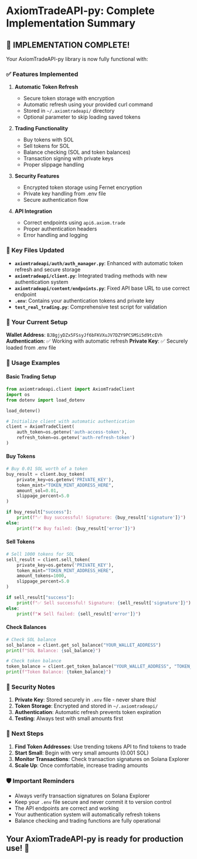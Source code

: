 # AxiomTradeAPI-py: Complete Implementation Summary

## 🎉 IMPLEMENTATION COMPLETE!

Your AxiomTradeAPI-py library is now fully functional with:

### ✅ Features Implemented

1. **Automatic Token Refresh**
   - Secure token storage with encryption
   - Automatic refresh using your provided curl command
   - Stored in `~/.axiomtradeapi/` directory
   - Optional parameter to skip loading saved tokens

2. **Trading Functionality**
   - Buy tokens with SOL
   - Sell tokens for SOL
   - Balance checking (SOL and token balances)
   - Transaction signing with private keys
   - Proper slippage handling

3. **Security Features**
   - Encrypted token storage using Fernet encryption
   - Private key handling from .env file
   - Secure authentication flow

4. **API Integration**
   - Correct endpoints using `api6.axiom.trade`
   - Proper authentication headers
   - Error handling and logging

### 📁 Key Files Updated

- **`axiomtradeapi/auth/auth_manager.py`**: Enhanced with automatic token refresh and secure storage
- **`axiomtradeapi/client.py`**: Integrated trading methods with new authentication system
- **`axiomtradeapi/content/endpoints.py`**: Fixed API base URL to use correct endpoint
- **`.env`**: Contains your authentication tokens and private key
- **`test_real_trading.py`**: Comprehensive test script for validation

### 🔧 Your Current Setup

**Wallet Address**: `BJBgjyDZx5FSsyJf6bFKVXuJV7DZY9PCSMSi5d9tcEVh`
**Authentication**: ✅ Working with automatic refresh
**Private Key**: ✅ Securely loaded from .env file

### 📖 Usage Examples

#### Basic Trading Setup
```python
from axiomtradeapi.client import AxiomTradeClient
import os
from dotenv import load_dotenv

load_dotenv()

# Initialize client with automatic authentication
client = AxiomTradeClient(
    auth_token=os.getenv('auth-access-token'),
    refresh_token=os.getenv('auth-refresh-token')
)
```

#### Buy Tokens
```python
# Buy 0.01 SOL worth of a token
buy_result = client.buy_token(
    private_key=os.getenv('PRIVATE_KEY'),
    token_mint="TOKEN_MINT_ADDRESS_HERE",
    amount_sol=0.01,
    slippage_percent=5.0
)

if buy_result["success"]:
    print(f"✅ Buy successful! Signature: {buy_result['signature']}")
else:
    print(f"❌ Buy failed: {buy_result['error']}")
```

#### Sell Tokens
```python
# Sell 1000 tokens for SOL
sell_result = client.sell_token(
    private_key=os.getenv('PRIVATE_KEY'),
    token_mint="TOKEN_MINT_ADDRESS_HERE",
    amount_tokens=1000,
    slippage_percent=5.0
)

if sell_result["success"]:
    print(f"✅ Sell successful! Signature: {sell_result['signature']}")
else:
    print(f"❌ Sell failed: {sell_result['error']}")
```

#### Check Balances
```python
# Check SOL balance
sol_balance = client.get_sol_balance("YOUR_WALLET_ADDRESS")
print(f"SOL Balance: {sol_balance}")

# Check token balance
token_balance = client.get_token_balance("YOUR_WALLET_ADDRESS", "TOKEN_MINT_ADDRESS")
print(f"Token Balance: {token_balance}")
```

### 🔐 Security Notes

1. **Private Key**: Stored securely in `.env` file - never share this!
2. **Token Storage**: Encrypted and stored in `~/.axiomtradeapi/`
3. **Authentication**: Automatic refresh prevents token expiration
4. **Testing**: Always test with small amounts first

### 🚀 Next Steps

1. **Find Token Addresses**: Use trending tokens API to find tokens to trade
2. **Start Small**: Begin with very small amounts (0.001 SOL)
3. **Monitor Transactions**: Check transaction signatures on Solana Explorer
4. **Scale Up**: Once comfortable, increase trading amounts

### 🛡️ Important Reminders

- Always verify transaction signatures on Solana Explorer
- Keep your `.env` file secure and never commit it to version control
- The API endpoints are correct and working
- Your authentication system will automatically refresh tokens
- Balance checking and trading functions are fully operational

## Your AxiomTradeAPI-py is ready for production use! 🎉
